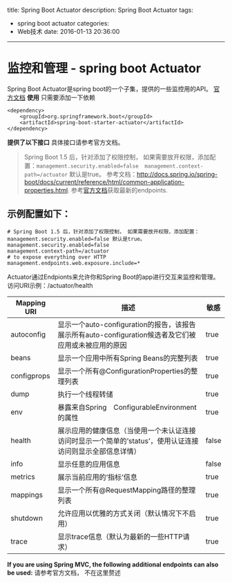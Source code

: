 title: Spring Boot Actuator
description: Spring Boot Actuator
tags:
  - spring boot actuator
categories:
  - Web技术
date: 2016-01-13 20:36:00
---
# 监控和管理 - spring boot Actuator

Spring Boot Actuator是spring boot的一个子集，提供的一些监控用的API。
[官方文档](http://docs.spring.io/spring-boot/docs/current/reference/htmlsingle/#production-ready)
**使用**
只需要添加一下依赖

```
<dependency>
    <groupId>org.springframework.boot</groupId>
    <artifactId>spring-boot-starter-actuator</artifactId>
</dependency>
```
**提供了以下接口**
具体接口请参考官方文档。 
> Spring Boot 1.5 后，针对添加了权限控制， 如果需要放开权限，添加配置：`management.security.enabled=false  management.context-path=/actuator` 默认是true。 参考文档：http://docs.spring.io/spring-boot/docs/current/reference/html/common-application-properties.html. 参考[官方文档](http://docs.spring.io/spring-boot/docs/current/reference/htmlsingle/#production-ready)获取最新的endpoints.

## 示例配置如下：
```
# Spring Boot 1.5 后，针对添加了权限控制， 如果需要放开权限，添加配置：management.security.enabled=false 默认是true。 
management.security.enabled=false  
management.context-path=/actuator
# to expose everything over HTTP 
management.endpoints.web.exposure.include=*
```
Actuator通过Endpionts来允许你和Spring Boot的app进行交互来监控和管理。 访问URI示例：/actuator/health

Mapping URI		|描述	| 敏感
----------	|	------ |----------------
autoconfig	| 显示一个auto-configuration的报告，该报告展示所有auto-configuration候选者及它们被应用或未被应用的原因	| true
beans	|显示一个应用中所有Spring Beans的完整列表	|true
configprops	|显示一个所有@ConfigurationProperties的整理列表|	true
dump	|执行一个线程转储|	true
env	|暴露来自Spring　ConfigurableEnvironment的属性	|true
health	|展示应用的健康信息（当使用一个未认证连接访问时显示一个简单的’status’，使用认证连接访问则显示全部信息详情）	|false
info	|显示任意的应用信息	|false
metrics|	展示当前应用的’指标’信息	|true
mappings	|显示一个所有@RequestMapping路径的整理列表	|true
shutdown	|允许应用以优雅的方式关闭（默认情况下不启用）	|true
trace	|显示trace信息（默认为最新的一些HTTP请求）	|true

**If you are using Spring MVC, the following additional endpoints can also be used:**
请参考官方文档， 不在这里赘述